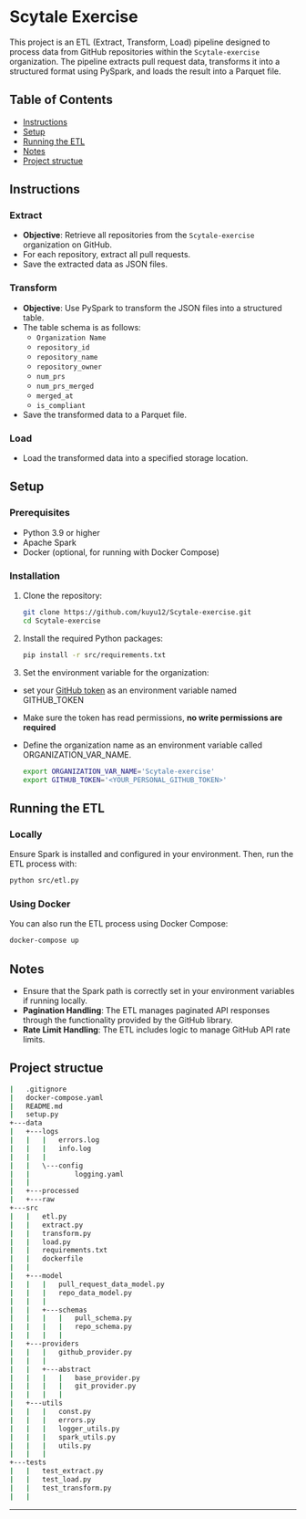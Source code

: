 # Scytale Exercise 

This project is an ETL (Extract, Transform, Load) pipeline designed to process data from GitHub repositories within the `Scytale-exercise` organization. The pipeline extracts pull request data, transforms it into a structured format using PySpark, and loads the result into a Parquet file.

## Table of Contents
- [Instructions](#instructions)
- [Setup](#setup)
- [Running the ETL](#running-the-etl)
- [Notes](#notes)
- [Project structue](#project-structue)

## Instructions

### Extract
- **Objective**: Retrieve all repositories from the `Scytale-exercise` organization on GitHub.
- For each repository, extract all pull requests.
- Save the extracted data as JSON files.

### Transform
- **Objective**: Use PySpark to transform the JSON files into a structured table.
- The table schema is as follows:
  - `Organization Name`
  - `repository_id`
  - `repository_name`
  - `repository_owner`
  - `num_prs`
  - `num_prs_merged`
  - `merged_at`
  - `is_compliant`
- Save the transformed data to a Parquet file.

### Load
- Load the transformed data into a specified storage location.

## Setup

### Prerequisites
- Python 3.9 or higher
- Apache Spark
- Docker (optional, for running with Docker Compose)


### Installation
1. Clone the repository:
   ```bash
   git clone https://github.com/kuyu12/Scytale-exercise.git
   cd Scytale-exercise
   ```

2. Install the required Python packages:
   ```bash
   pip install -r src/requirements.txt
   ```

3. Set the environment variable for the organization:

* set your [GitHub token](https://github.com/settings/tokens) as an environment variable named GITHUB_TOKEN
* Make sure the token has read permissions, **no write permissions are required**
* Define the organization name as an environment variable called ORGANIZATION_VAR_NAME.

   ```bash
   export ORGANIZATION_VAR_NAME='Scytale-exercise'
   export GITHUB_TOKEN='<YOUR_PERSONAL_GITHUB_TOKEN>'
   ```

## Running the ETL

### Locally
Ensure Spark is installed and configured in your environment. Then, run the ETL process with:
```bash
python src/etl.py
```

### Using Docker
You can also run the ETL process using Docker Compose:
```bash
docker-compose up
```

## Notes
- Ensure that the Spark path is correctly set in your environment variables if running locally.
- **Pagination Handling**: The ETL manages paginated API responses through the functionality provided by the GitHub library.
- **Rate Limit Handling**: The ETL includes logic to manage GitHub API rate limits.

## Project structue
```bash
|   .gitignore
|   docker-compose.yaml
|   README.md
|   setup.py
+---data
|   +---logs
|   |   |   errors.log
|   |   |   info.log
|   |   |   
|   |   \---config
|   |           logging.yaml
|   |           
|   +---processed  
|   +---raw  
+---src
|   |   etl.py
|   |   extract.py
|   |   transform.py
|   |   load.py
|   |   requirements.txt
|   |   dockerfile
|   |   
|   +---model
|   |   |   pull_request_data_model.py
|   |   |   repo_data_model.py
|   |   |   
|   |   +---schemas
|   |   |   |   pull_schema.py
|   |   |   |   repo_schema.py
|   |   |   |                 
|   +---providers
|   |   |   github_provider.py
|   |   |   
|   |   +---abstract
|   |   |   |   base_provider.py
|   |   |   |   git_provider.py
|   |   |   |                
|   +---utils
|   |   |   const.py
|   |   |   errors.py
|   |   |   logger_utils.py
|   |   |   spark_utils.py
|   |   |   utils.py
|   |   |     
+---tests
|   |   test_extract.py
|   |   test_load.py
|   |   test_transform.py
|   |   
```

---

